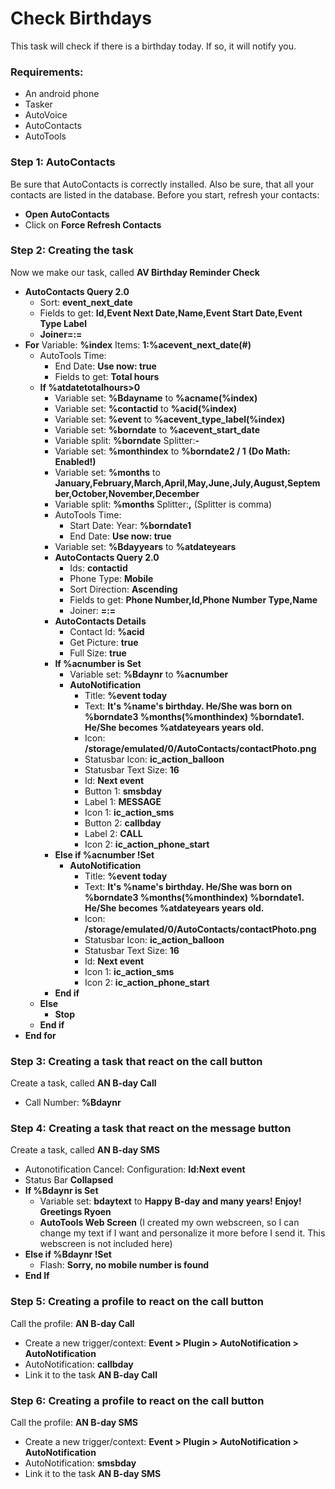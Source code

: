 # Check Birthdays
This task will check if there is a birthday today. If so, it will notify you.

### Requirements:
- An android phone
- Tasker
- AutoVoice
- AutoContacts
- AutoTools

### Step 1: AutoContacts
Be sure that AutoContacts is correctly installed. Also be sure, that all your contacts are listed in the database.
Before you start, refresh your contacts:
- **Open AutoContacts**
- Click on **Force Refresh Contacts**

### Step 2: Creating the task
Now we make our task, called **AV Birthday Reminder Check**
- **AutoContacts Query 2.0**
  - Sort: **event_next_date**
  - Fields to get: **Id,Event Next Date,Name,Event Start Date,Event Type Label**
  - **Joiner=:=**
- **For** Variable: **%index** Items: **1:%acevent_next_date(#)**
    - AutoTools Time: 
      - End Date: **Use now: true**
      - Fields to get: **Total hours**
    - **If %atdatetotalhours>0**
      - Variable set: **%Bdayname** to **%acname(%index)**
      - Variable set: **%contactid** to **%acid(%index)**
      - Variable set: **%event** to **%acevent_type_label(%index)**
      - Variable set: **%borndate** to **%acevent_start_date**
      - Variable split: **%borndate** Splitter:**-**
      - Variable set: **%monthindex** to **%borndate2 / 1** **(Do Math: Enabled!)**
      - Variable set: **%months** to **January,February,March,April,May,June,July,August,September,October,November,December**
      - Variable split: **%months** Splitter:**,** (Splitter is comma)
      - AutoTools Time:
        - Start Date: Year: **%borndate1**
        - End Date: **Use now: true**
      - Variable set: **%Bdayyears** to **%atdateyears**
      - **AutoContacts Query 2.0**
        - Ids: **contactid**
        - Phone Type: **Mobile**
        - Sort Direction: **Ascending**
        - Fields to get: **Phone Number,Id,Phone Number Type,Name**
        - Joiner: **=:=**
      - **AutoContacts Details**
        - Contact Id: **%acid**
        - Get Picture: **true**
        - Full Size: **true**
      - **If %acnumber is Set**
        - Variable set: **%Bdaynr** to **%acnumber**
        - **AutoNotification**
          - Title: **%event today**
          - Text: **It's %name's birthday. He/She was born on %borndate3 %months(%monthindex) %borndate1. He/She becomes %atdateyears years old.**
          - Icon: **/storage/emulated/0/AutoContacts/contactPhoto.png**
          - Statusbar Icon: **ic_action_balloon**
          - Statusbar Text Size: **16**
          - Id: **Next event**
          - Button 1: **smsbday**
          - Label 1: **MESSAGE**
          - Icon 1: **ic_action_sms**
          - Button 2: **callbday**
          - Label 2: **CALL**
          - Icon 2: **ic_action_phone_start**
      - **Else if %acnumber !Set**
        - **AutoNotification**
          - Title: **%event today**
          - Text: **It's %name's birthday. He/She was born on %borndate3 %months(%monthindex) %borndate1. He/She becomes %atdateyears years old.**
          - Icon: **/storage/emulated/0/AutoContacts/contactPhoto.png**
          - Statusbar Icon: **ic_action_balloon**
          - Statusbar Text Size: **16**
          - Id: **Next event**
          - Icon 1: **ic_action_sms**
          - Icon 2: **ic_action_phone_start**
      - **End if**
  - **Else**
    - **Stop**
  - **End if**
- **End for**

### Step 3: Creating a task that react on the call button
Create a task, called **AN B-day Call**
- Call Number: **%Bdaynr**

### Step 4: Creating a task that react on the message button
Create a task, called **AN B-day SMS**
- Autonotification Cancel: Configuration: **Id:Next event**
- Status Bar **Collapsed**
- **If %Bdaynr is Set**
  - Variable set: **bdaytext** to **Happy B-day and many years! Enjoy! Greetings Ryoen**
  - **AutoTools Web Screen** (I created my own webscreen, so I can change my text if I want and personalize it more before I send it. This webscreen is not included here)
- **Else if %Bdaynr !Set**
  - Flash: **Sorry, no mobile number is found**
- **End If**

### Step 5: Creating a profile to react on the call button
Call the profile: **AN B-day Call**
- Create a new trigger/context: **Event > Plugin > AutoNotification > AutoNotification**
- AutoNotification: **callbday**
- Link it to the task **AN B-day Call**

### Step 6: Creating a profile to react on the call button
Call the profile: **AN B-day SMS**
- Create a new trigger/context: **Event > Plugin > AutoNotification > AutoNotification**
- AutoNotification: **smsbday**
- Link it to the task **AN B-day SMS**
